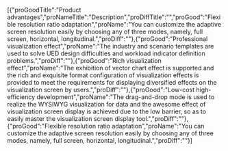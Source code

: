 [{"proGoodTitle":"Product advantages","proNameTitle":"Description","proDiffTitle":"","proGood":"Flexible resolution ratio adaptation","proName":"You can customize the adaptive screen resolution easily by choosing any of three modes, namely, full screen, horizontal, longitudinal.","proDiff":""},{"proGood":"Professional visualization effect","proName":"The industry and scenario templates are used to solve UED design difficulties and workload indicator definition problems.","proDiff":""},{"proGood":"Rich visualization effect","proName":"The exhibition of vector chart effect is supported and the rich and exquisite format configuration of visualization effects is provided to meet the requirements for displaying diversified effects on the visualization screen by users.","proDiff":""},{"proGood":"Low-cost high-efficiency development","proName":"The drag-and-drop mode is used to realize the WYSIWYG visualization for data and the awesome effect of visualization screen display is achieved due to the low barrier, so as to easily master the visualization screen display tool.","proDiff":""},{"proGood":"Flexible resolution ratio adaptation","proName":"You can customize the adaptive screen resolution easily by choosing any of three modes, namely, full screen, horizontal, longitudinal.","proDiff":""}]